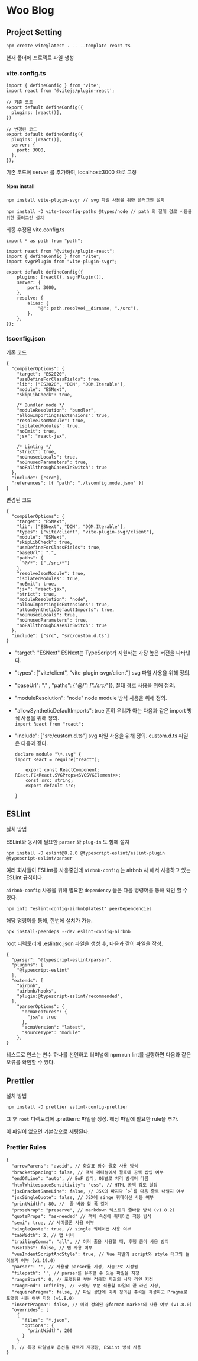 # Woo Blog

## Project Setting

`npm create vite@latest . -- --template react-ts`

현재 폴더에 프로젝트 파일 생성

### vite.config.ts

```
import { defineConfig } from 'vite';
import react from '@vitejs/plugin-react';

// 기존 코드
export default defineConfig({
  plugins: [react()],
})

// 변경된 코드
export default defineConfig({
  plugins: [react()],
  server: {
    port: 3000,
  },
});
```

기존 코드에 server 를 추가하여, localhost:3000 으로 고정

#### Npm install

```
npm install vite-plugin-svgr // svg 파일 사용을 위한 플러그인 설치

npm install -D vite-tsconfig-paths @types/node // path 의 절대 경로 사용을 위한 플러그인 설치
```

최종 수정된 vite.config.ts

```
import * as path from "path";

import react from "@vitejs/plugin-react";
import { defineConfig } from "vite";
import svgrPlugin from "vite-plugin-svgr";

export default defineConfig({
	plugins: [react(), svgrPlugin()],
	server: {
		port: 3000,
	},
	resolve: {
		alias: {
			"@": path.resolve(__dirname, "./src"),
		},
	},
});
```

### tsconfig.json

기존 코드

```
{
  "compilerOptions": {
    "target": "ES2020",
    "useDefineForClassFields": true,
    "lib": ["ES2020", "DOM", "DOM.Iterable"],
    "module": "ESNext",
    "skipLibCheck": true,

    /* Bundler mode */
    "moduleResolution": "bundler",
    "allowImportingTsExtensions": true,
    "resolveJsonModule": true,
    "isolatedModules": true,
    "noEmit": true,
    "jsx": "react-jsx",

    /* Linting */
    "strict": true,
    "noUnusedLocals": true,
    "noUnusedParameters": true,
    "noFallthroughCasesInSwitch": true
  },
  "include": ["src"],
  "references": [{ "path": "./tsconfig.node.json" }]
}
```

변경된 코드

```
{
  "compilerOptions": {
    "target": "ESNext",
    "lib": ["ESNext", "DOM", "DOM.Iterable"],
    "types": ["vite/client", "vite-plugin-svgr/client"],
    "module": "ESNext",
    "skipLibCheck": true,
    "useDefineForClassFields": true,
    "baseUrl": ".",
    "paths": {
      "@/*": ["./src/*"]
    },
    "resolveJsonModule": true,
    "isolatedModules": true,
    "noEmit": true,
    "jsx": "react-jsx",
    "strict": true,
    "moduleResolution": "node",
    "allowImportingTsExtensions": true,
    "allowSyntheticDefaultImports": true,
    "noUnusedLocals": true,
    "noUnusedParameters": true,
    "noFallthroughCasesInSwitch": true
  },
  "include": ["src", "src/custom.d.ts"]
}
```

- "target": "ESNext" ESNext는 TypeScript가 지원하는 가장 높은 버전을 나타낸다.

- "types": ["vite/client", "vite-plugin-svgr/client"] svg 파일 사용을 위해 정의.

- "baseUrl": "." , "paths": {"@/_": ["./src/_"]}, 절대 경로 사용을 위해 정의.

- "moduleResolution": "node" node module 방식 사용을 위해 정의.

- "allowSyntheticDefaultImports": true 흔히 우리가 아는 다음과 같은 import 방식 사용을 위해 정의. <br>
  `import React from "react";`

- "include": ["src/custom.d.ts"] svg 파일 사용을 위해 정의. custom.d.ts 파일은 다음과 같다. <br>

  ```
  declare module "\*.svg" {
  import React = require("react");

      export const ReactComponent: REact.FC<React.SVGProps<SVGSVGElement>>;
      const src: string;
      export default src;

  }
  ```

## ESLint

설치 방법

ESLint와 동시에 필요한 `parser` 와 `plug-in` 도 함께 설치

```
npm install -D eslint@8.2.0 @typescript-eslint/eslint-plugin @typescript-eslint/parser
```

여러 회사들이 ESLint를 사용중인데 `airbnb-config` 는 airbnb 사 에서 사용하고 있는 ESLint 규칙이다.

`airbnb-config` 사용을 위해 필요한 `dependency` 들은 다음 명령어를 통해 확인 할 수 있다.

`npm info "eslint-config-airbnb@latest" peerDependencies`

해당 명령어를 통해, 한번에 설치가 가능.

`npx install-peerdeps --dev eslint-config-airbnb`


root 디렉토리에 .eslintrc.json 파일을 생성 후, 다음과 같이 파일을 작성.

```
{
  "parser": "@typescript-eslint/parser",
  "plugins": [
    "@typescript-eslint"
  ],
  "extends": [
    "airbnb",
    "airbnb/hooks",
    "plugin:@typescript-eslint/recommended",
  ],
    "parserOptions": {
      "ecmaFeatures": {
        "jsx": true
      },
      "ecmaVersion": "latest",
      "sourceType": "module"
    },
}
```

테스트로 안쓰는 변수 하나를 선언하고 터미널에 npm run lint를 실행하면 다음과 같은 오류를 확인할 수 있다.

## Prettier

설치 방법

```
npm install -D prettier eslint-config-prettier
```

그 후 `root` 디렉토리에 .prettierrc 파일을 생성. 해당 파일에 필요한 rule을 추가.

이 파일이 없으면 기본값으로 세팅된다.

### Prettier Rules

```
{
  "arrowParens": "avoid", // 화살표 함수 괄호 사용 방식
  "bracketSpacing": false, // 객체 리터럴에서 괄호에 공백 삽입 여부
  "endOfLine": "auto", // EoF 방식, OS별로 처리 방식이 다름
  "htmlWhitespaceSensitivity": "css", // HTML 공백 감도 설정
  "jsxBracketSameLine": false, // JSX의 마지막 `>`를 다음 줄로 내릴지 여부
  "jsxSingleQuote": false, // JSX에 singe 쿼테이션 사용 여부
  "printWidth": 80, //  줄 바꿈 할 폭 길이
  "proseWrap": "preserve", // markdown 텍스트의 줄바꿈 방식 (v1.8.2)
  "quoteProps": "as-needed" // 객체 속성에 쿼테이션 적용 방식
  "semi": true, // 세미콜론 사용 여부
  "singleQuote": true, // single 쿼테이션 사용 여부
  "tabWidth": 2, // 탭 너비
  "trailingComma": "all", // 여러 줄을 사용할 때, 후행 콤마 사용 방식
  "useTabs": false, // 탭 사용 여부
  "vueIndentScriptAndStyle": true, // Vue 파일의 script와 style 태그의 들여쓰기 여부 (v1.19.0)
  "parser": '', // 사용할 parser를 지정, 자동으로 지정됨
  "filepath": '', // parser를 유추할 수 있는 파일을 지정
  "rangeStart": 0, // 포맷팅을 부분 적용할 파일의 시작 라인 지정
  "rangeEnd": Infinity, // 포맷팅 부분 적용할 파일의 끝 라인 지정,
  "requirePragma": false, // 파일 상단에 미리 정의된 주석을 작성하고 Pragma로 포맷팅 사용 여부 지정 (v1.8.0)
  "insertPragma": false, // 미리 정의된 @format marker의 사용 여부 (v1.8.0)
  "overrides": [
    {
      "files": "*.json",
      "options": {
        "printWidth": 200
      }
    }
  ], // 특정 파일별로 옵션을 다르게 지정함, ESLint 방식 사용
}
```
